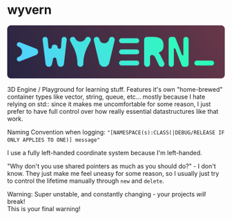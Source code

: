 # wyvern

![](https://github.com/kryzp/wyvern/blob/master/images/logo.png)

3D Engine / Playground for learning stuff. Features it's own "home-brewed" container types like vector, string, queue, etc... mostly because I hate relying on std:: since it makes me uncomfortable for some reason, I just prefer to have full control over how really essential datastructures like that work.

Naming Convention when logging: ```"[NAMESPACE(s):CLASS(|DEBUG/RELEASE IF ONLY APPLIES TO ONE)] message"```  

I use a fully left-handed coordinate system because I'm left-handed.  

"Why don't you use shared pointers as much as you should do?" - I don't know. They just make me feel uneasy for some reason, so I usually just try to control the lifetime manually through ``new`` and ``delete``.

Warning: Super unstable, and constantly changing - your projects *will* break!  
This is your final warning!

